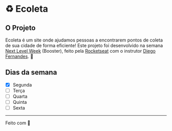 # :recycle: Ecoleta
## O Projeto
Ecoleta é um site onde ajudamos pessoas a encontrarem pontos de coleta de sua cidade de forma eficiente! Este projeto foi desenvolvido na semana [Next Level Week](https://nextlevelweek.com/) (Booster), feito pela [Rocketseat](https://rocketseat.com.br/) com o instrutor [Diego Fernandes](https://github.com/diego3g). :rocket:

## Dias da semana
- [x] Segunda
- [ ] Terça
- [ ] Quarta
- [ ] Quinta
- [ ] Sexta

---

Feito com :heartbeat:
